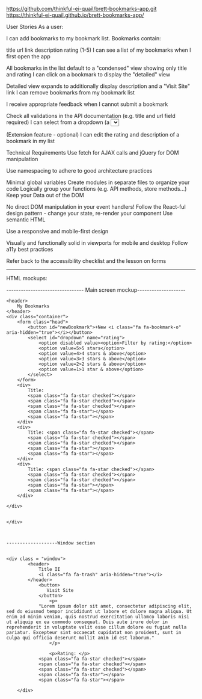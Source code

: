 https://github.com/thinkful-ei-quail/brett-bookmarks-app.git
https://thinkful-ei-quail.github.io/brett-bookmarks-app/


User Stories
As a user:

I can add bookmarks to my bookmark list. Bookmarks contain:

title
url link
description
rating (1-5)
I can see a list of my bookmarks when I first open the app

All bookmarks in the list default to a "condensed" view showing only title and rating
I can click on a bookmark to display the "detailed" view

Detailed view expands to additionally display description and a "Visit Site" link
I can remove bookmarks from my bookmark list

I receive appropriate feedback when I cannot submit a bookmark

Check all validations in the API documentation (e.g. title and url field required)
I can select from a dropdown (a <select> element) a "minimum rating" to filter the list by all bookmarks rated at or above the chosen selection

(Extension feature - optional) I can edit the rating and description of a bookmark in my list

Technical Requirements
Use fetch for AJAX calls and jQuery for DOM manipulation

Use namespacing to adhere to good architecture practices

Minimal global variables
Create modules in separate files to organize your code
Logically group your functions (e.g. API methods, store methods...)
Keep your Data out of the DOM

No direct DOM manipulation in your event handlers!
Follow the React-ful design pattern - change your state, re-render your component
Use semantic HTML

Use a responsive and mobile-first design

Visually and functionally solid in viewports for mobile and desktop
Follow a11y best practices

Refer back to the accessibility checklist and the lesson on forms

_________________________


HTML mockups:

-------------------------------- Main screen mockup--------------------

    <header>
        My Bookmarks
    </header>
    <div class="container">
        <form class="head">
            <button id="newBookmark">+New <i class="fa fa-bookmark-o" aria-hidden="true"></i></button>
            <select id="dropdown" name="rating">
                <option disabled value><option>Filter by rating:</option>
                <option value=5>5 stars</option>
                <option value=4>4 stars & above</option>
                <option value=3>3 stars & above</option>
                <option value=2>2 stars & above</option>
                <option value=1>1 star & above</option>
            </select>
        </form>
        <div>
            Title:
            <span class="fa fa-star checked"></span>
            <span class="fa fa-star checked"></span>
            <span class="fa fa-star checked"></span>
            <span class="fa fa-star"></span>
            <span class="fa fa-star"></span>
        </div>
        <div>
            Title: <span class="fa fa-star checked"></span>
            <span class="fa fa-star checked"></span>
            <span class="fa fa-star checked"></span>
            <span class="fa fa-star"></span>
            <span class="fa fa-star"></span>
        </div>
        <div>
            Title: <span class="fa fa-star checked"></span>
            <span class="fa fa-star checked"></span>
            <span class="fa fa-star checked"></span>
            <span class="fa fa-star"></span>
            <span class="fa fa-star"></span>
        </div>

    </div>


    </div>



    -------------------Window section
    

    <div class = "window">
            <header>
                Title II
                <i class="fa fa-trash" aria-hidden="true"></i>
            </header>
                <button>
                   Visit Site
                </button>
                    <p>
                "Lorem ipsum dolor sit amet, consectetur adipiscing elit, sed do eiusmod tempor incididunt ut labore et dolore magna aliqua. Ut enim ad minim veniam, quis nostrud exercitation ullamco laboris nisi ut aliquip ex ea commodo consequat. Duis aute irure dolor in reprehenderit in voluptate velit esse cillum dolore eu fugiat nulla pariatur. Excepteur sint occaecat cupidatat non proident, sunt in culpa qui officia deserunt mollit anim id est laborum."
                    </p>

                    <p>Rating: </p>
                <span class="fa fa-star checked"></span>
                <span class="fa fa-star checked"></span>
                <span class="fa fa-star checked"></span>
                <span class="fa fa-star"></span>
                <span class="fa fa-star"></span>
              
        </div>
